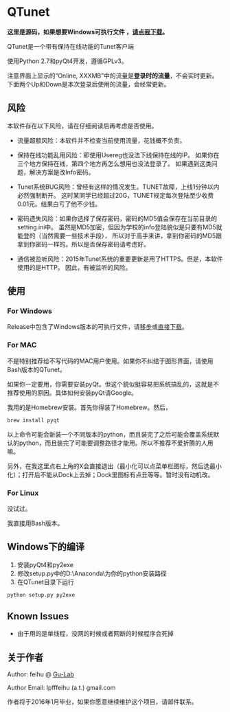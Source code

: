 # QTunet
**这里是源码，如果想要Windows可执行文件
，[请点我下载](https://github.com/lpffeihu/QTunet/releases/download/v0.03/QTunet.zip)。**

QTunet是一个带有保持在线功能的Tunet客户端

使用Python 2.7和pyQt4开发，遵循GPLv3。

注意界面上显示的“Online, XXXMB”中的流量是**登录时的流量**，不会实时更新。下面两个Up和Down是本次登录后使用的流量，会经常更新。

## 风险

本软件存在以下风险，请在仔细阅读后再考虑是否使用。

* 流量超额风险：本软件并不检查当前使用流量，花钱概不负责。

* 保持在线功能乱用风险：即使用Usereg也没法下线保持在线的IP。
如果你在三个地方保持在线，第四个地方再怎么想用也没法登录了。
如果遇到这类问题，解决方案是改Info密码。

* Tunet系统BUG风险：曾经有这样的情况发生。TUNET故障，上线1分钟以内必然强制断开。
这时某同学已经超过20G，TUNET规定每次登陆至少收费0.01元。结果白亏了他不少钱。

* 密码遗失风险：如果你选择了保存密码，密码的MD5值会保存在当前目录的setting.ini中。
虽然是MD5加密，但因为学校的info登陆貌似是只要有MD5就能登的（当然需要一些技术手段），
所以对于高手来讲，拿到你密码的MD5跟拿到你密码一样的。所以是否保存密码请考虑好。

* 通信被监听风险：2015年Tunet系统的重要更新是用了HTTPS。但是，本软件使用的是HTTP。
因此，有被监听的风险。

## 使用

### For Windows

Release中包含了Windows版本的可执行文件，请[移步](https://github.com/lpffeihu/QTunet/releases/)或[直接下载](https://github.com/lpffeihu/QTunet/releases/download/v0.03/QTunet.zip)。

### For MAC

不是特别推荐给不写代码的MAC用户使用。如果你不纠结于图形界面，请使用Bash版本的QTunet。

如果你一定要用，你需要安装pyQt。但这个貌似挺容易把系统搞乱的，这就是不推荐使用的原因。具体如何安装pyQt请Google。

我用的是Homebrew安装。首先你得装了Homebrew。然后，

```bash
brew install pyqt
```

以上命令可能会新装一个不同版本的python，而且装完了之后可能会覆盖系统默认的python，而且装完了可能要调整路径才能用。所以不推荐不爱折腾的人用嘛。

另外，在我这里点右上角的X会直接退出（最小化可以点菜单栏图标，然后选最小化）；打开后不能从Dock上去掉；Dock里图标有点丑等等。暂时没有动机改。

### For Linux

没试过。

我直接用Bash版本。

## Windows下的编译

1. 安装pyQt4和py2exe
2. 修改setup.py中的D:\Anaconda\为你的python安装路径
3. 在QTunet目录下运行
```bash
python setup.py py2exe
```

## Known Issues

* 由于用的是单线程，没网的时候或者网断的时候程序会死掉

## 关于作者

Author: feihu @ [Gu-Lab](http://gu.ee.tsinghua.edu.cn/)

Author Email: lpfffeihu (a.t.) gmail.com

作者将于2016年1月毕业，如果你愿意继续维护这个项目，请邮件联系。

